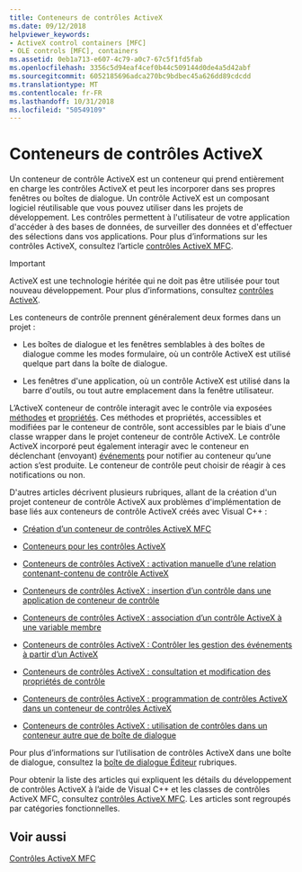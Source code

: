 ```yaml
---
title: Conteneurs de contrôles ActiveX
ms.date: 09/12/2018
helpviewer_keywords:
- ActiveX control containers [MFC]
- OLE controls [MFC], containers
ms.assetid: 0eb1a713-e607-4c79-a0c7-67c5f1fd5fab
ms.openlocfilehash: 3356c5d94eaf4cef0b44c509144d0de4a5d42abf
ms.sourcegitcommit: 6052185696adca270bc9bdbec45a626dd89cdcdd
ms.translationtype: MT
ms.contentlocale: fr-FR
ms.lasthandoff: 10/31/2018
ms.locfileid: "50549109"
---
```

# <a name="activex-control-containers"></a>Conteneurs de contrôles ActiveX

Un conteneur de contrôle ActiveX est un conteneur qui prend entièrement en charge les contrôles ActiveX et peut les incorporer dans ses propres fenêtres ou boîtes de dialogue. Un contrôle ActiveX est un composant logiciel réutilisable que vous pouvez utiliser dans les projets de développement. Les contrôles permettent à l'utilisateur de votre application d'accéder à des bases de données, de surveiller des données et d'effectuer des sélections dans vos applications. Pour plus d’informations sur les contrôles ActiveX, consultez l’article [contrôles ActiveX MFC](../mfc/mfc-activex-controls.md).

>[!IMPORTANT]
> ActiveX est une technologie héritée qui ne doit pas être utilisée pour tout nouveau développement. Pour plus d’informations, consultez [contrôles ActiveX](activex-controls.md).

Les conteneurs de contrôle prennent généralement deux formes dans un projet :

- Les boîtes de dialogue et les fenêtres semblables à des boîtes de dialogue comme les modes formulaire, où un contrôle ActiveX est utilisé quelque part dans la boîte de dialogue.

- Les fenêtres d'une application, où un contrôle ActiveX est utilisé dans la barre d'outils, ou tout autre emplacement dans la fenêtre utilisateur.

L’ActiveX conteneur de contrôle interagit avec le contrôle via exposées [méthodes](../mfc/mfc-activex-controls-methods.md) et [propriétés](../mfc/mfc-activex-controls-properties.md). Ces méthodes et propriétés, accessibles et modifiées par le conteneur de contrôle, sont accessibles par le biais d'une classe wrapper dans le projet conteneur de contrôle ActiveX. Le contrôle ActiveX incorporé peut également interagir avec le conteneur en déclenchant (envoyant) [événements](../mfc/mfc-activex-controls-events.md) pour notifier au conteneur qu’une action s’est produite. Le conteneur de contrôle peut choisir de réagir à ces notifications ou non.

D'autres articles décrivent plusieurs rubriques, allant de la création d'un projet conteneur de contrôle ActiveX aux problèmes d'implémentation de base liés aux conteneurs de contrôle ActiveX créés avec Visual C++ :

- [Création d’un conteneur de contrôles ActiveX MFC](../mfc/reference/creating-an-mfc-activex-control-container.md)

- [Conteneurs pour les contrôles ActiveX](../mfc/containers-for-activex-controls.md)

- [Conteneurs de contrôles ActiveX : activation manuelle d’une relation contenant-contenu de contrôle ActiveX](../mfc/activex-control-containers-manually-enabling-activex-control-containment.md)

- [Conteneurs de contrôles ActiveX : insertion d’un contrôle dans une application de conteneur de contrôle](../mfc/inserting-a-control-into-a-control-container-application.md)

- [Conteneurs de contrôles ActiveX : association d’un contrôle ActiveX à une variable membre](../mfc/activex-control-containers-connecting-an-activex-control-to-a-member-variable.md)

- [Conteneurs de contrôles ActiveX : Contrôler les gestion des événements à partir d’un ActiveX](../mfc/activex-control-containers-handling-events-from-an-activex-control.md)

- [Conteneurs de contrôles ActiveX : consultation et modification des propriétés de contrôle](../mfc/activex-control-containers-viewing-and-modifying-control-properties.md)

- [Conteneurs de contrôles ActiveX : programmation de contrôles ActiveX dans un conteneur de contrôles ActiveX](../mfc/programming-activex-controls-in-a-activex-control-container.md)

- [Conteneurs de contrôles ActiveX : utilisation de contrôles dans un conteneur autre que de boîte de dialogue](../mfc/activex-control-containers-using-controls-in-a-non-dialog-container.md)

Pour plus d’informations sur l’utilisation de contrôles ActiveX dans une boîte de dialogue, consultez la [boîte de dialogue Éditeur](../windows/dialog-editor.md) rubriques.

Pour obtenir la liste des articles qui expliquent les détails du développement de contrôles ActiveX à l’aide de Visual C++ et les classes de contrôles ActiveX MFC, consultez [contrôles ActiveX MFC](../mfc/mfc-activex-controls.md). Les articles sont regroupés par catégories fonctionnelles.

## <a name="see-also"></a>Voir aussi

[Contrôles ActiveX MFC](../mfc/mfc-activex-controls.md)

